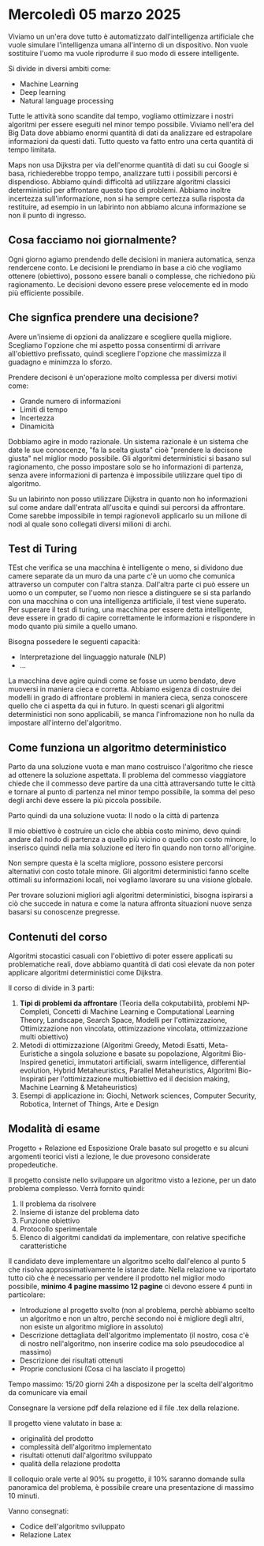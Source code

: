 # Mercoledì 05 marzo 2025

Viviamo un un'era dove tutto è automatizzato dall'intelligenza artificiale che vuole simulare l'intelligenza umana all'interno di un dispositivo. Non vuole sostituire l'uomo ma vuole riprodurre il suo modo di essere intelligente.

Si divide in diversi ambiti come:

- Machine Learning
- Deep learning
- Natural language processing

Tutte le attività sono scandite dal tempo, vogliamo ottimizzare i nostri algoritmi per essere eseguiti nel minor tempo possibile.
Viviamo nell'era del Big Data dove abbiamo enormi quantità di dati da analizzare ed estrapolare informazioni da questi dati.
Tutto questo va fatto entro una certa quantità di tempo limitata.

Maps non usa Dijkstra per via dell'enorme quantità di dati su cui Google si basa, richiederebbe troppo tempo, analizzare tutti i possibili percorsi è dispendioso.
Abbiamo quindi difficoltà ad utilizzare algoritmi classici deterministici per affrontare questo tipo di problemi. Abbiamo inoltre incertezza sull'informazione, non si ha sempre certezza sulla risposta da restituire, ad esempio in un labirinto non abbiamo alcuna informazione se non il punto di ingresso.

## Cosa facciamo noi giornalmente?

Ogni giorno agiamo prendendo delle decisioni in maniera automatica, senza rendercene conto.
Le decisioni le prendiamo in base a ciò che vogliamo ottenere (obiettivo), possono essere banali o complesse, che richiedono più ragionamento. Le decisioni devono essere prese velocemente ed in modo più efficiente possibile.

## Che signfica prendere una decisione?

Avere un'insieme di opzioni da analizzare e scegliere quella migliore.
Scegliamo l'opzione che mi aspetto possa consentirmi di arrivare all'obiettivo prefissato, quindi scegliere l'opzione che massimizza il guadagno e minimzza lo sforzo.

Prendere decisoni è un'operazione molto complessa per diversi motivi come:

- Grande numero di informazioni
- Limiti di tempo
- Incertezza
- Dinamicità

Dobbiamo agire in modo razionale.
Un sistema razionale è un sistema che date le sue conoscenze, "fa la scelta giusta" cioè "prendere la decisone giusta" nel miglior modo possibile.
Gli algoritmi deterministici si basano sul ragionamento, che posso impostare solo se ho informazioni di partenza, senza avere informazioni di partenza è impossibile utilizzare quel tipo di algoritmo.

Su un labirinto non posso utilizzare Dijkstra in quanto non ho informazioni sul come andare dall'entrata all'uscita e quindi sui percorsi da affrontare. Come sarebbe impossibile in tempi ragionevoli applicarlo su un milione di nodi al quale sono collegati diversi milioni di archi.

## Test di Turing

TEst che verifica se una macchina è intelligente o meno, si dividono due camere separate da un muro da una parte c'è un uomo che comunica attraverso un computer con l'altra stanza. Dall'altra parte ci può essere un uomo o un computer, se l'uomo non riesce a distinguere se si sta parlando con una macchina o con una intelligenza artificiale, il test viene superato.
Per superare il test di turing, una macchina per essere detta intelligente, deve essere in grado di capire correttamente le informazioni e rispondere in modo quanto più simile a quello umano.

Bisogna possedere le seguenti capacità:

- Interpretazione del linguaggio naturale (NLP)
- ...

La macchina deve agire quindi come se fosse un uomo bendato, deve muoversi in maniera cieca e corretta. Abbiamo esigenza di costruire dei modelli in grado di affrontare problemi in maniera cieca, senza conoscere quello che ci aspetta da qui in futuro. In questi scenari gli algoritmi deterministici non sono applicabili, se manca l'infromazione non ho nulla da impostare all'interno del'algoritmo.

## Come funziona un algoritmo deterministico

Parto da una soluzione vuota e man mano costruisco l'algoritmo che riesce ad ottenere la soluzione aspettata. Il problema del commesso viaggiatore chiede che il commesso deve partire da una città attraversando tutte le città e tornare al punto di partenza nel minor tempo possibile, la somma del peso degli archi deve essere la più piccola possibile.

Parto quindi da una soluzione vuota: Il nodo o la città di partenza

Il mio obiettivo è costruire un ciclo che abbia costo minimo, devo quindi andare dal nodo di partenza a quello più vicino o quello con costo minore, lo inserisco quindi nella mia soluzione ed itero fin quando non torno all'origine.

Non sempre questa è la scelta migliore, possono esistere percorsi alternativi con costo totale minore. Gli algoritmi deterministici fanno scelte ottimali su informazioni locali, noi vogliamo lavorare su una visione globale.

Per trovare soluzioni migliori agli algoritmi deterministici, bisogna ispirarsi a ciò che succede in natura e come la natura affronta situazioni nuove senza basarsi su conoscenze pregresse.

## Contenuti del corso

Algoritmi stocastici casuali con l'obiettivo di poter essere applicati su problematiche reali, dove abbiamo quantità di dati così elevate da non poter applicare algoritmi deterministici come Dijkstra.

Il corso di divide in 3 parti:

1. **Tipi di problemi da affrontare** (Teoria della cokputabilità, problemi NP-Completi, Concetti di Machine Learning e Computational Learning Theory, Landscape, Search Space, Modelli per l'ottimizzazione, Ottimizzazione non vincolata, ottimizzazione vincolata, ottimizzazione multi obiettivo)
2. Metodi di ottimizzazione (Algoritmi Greedy, Metodi Esatti, Meta-Euristiche a singola soluzione e basate su popolazione, Algoritmi Bio-Inspired genetici, immutatori artificiali, swarm intelligence, differential evolution, Hybrid Metaheuristics, Parallel Metaheuristics, Algoritmi Bio-Inspirati per l'ottimizzazione multiobiettivo ed il decision making, Machine Learning & Metaheuristics)
3. Esempi di applicazione in: Giochi, Network sciences, Computer Security, Robotica, Internet of Things, Arte e Design

## Modalità di esame

Progetto + Relazione ed Esposizione Orale basato sul progetto e su alcuni argomenti teorici visti a lezione, le due provesono considerate propedeutiche.

Il progetto consiste nello sviluppare un algoritmo visto a lezione, per un dato problema complesso. Verrà fornito quindi:

1. Il problema da risolvere
2. Insieme di istanze del problema dato
3. Funzione obiettivo
4. Protocollo sperimentale
5. Elenco di algoritmi candidati da implementare, con relative specifiche caratteristiche

Il candidato deve implementare un algoritmo scelto dall'elenco al punto 5 che risolva approssimativamente le istanze date.
Nella relazione va riportato tutto ciò che è necessario per vendere il prodotto nel miglior modo possibile, **minimo 4 pagine massimo 12 pagine** ci devono essere 4 punti in particolare:

- Introduzione al progetto svolto (non al problema, perchè abbiamo scelto un algoritmo e non un altro, perchè secondo noi è migliore degli altri, non esiste un algoritmo migliore in assoluto)
- Descrizione dettagliata dell'algoritmo implementato (il nostro, cosa c'è di nostro nell'algoritmo, non inserire codice ma solo pseudocodice al massimo)
- Descrizione dei risultati ottenuti
- Proprie conclusioni (Cosa ci ha lasciato il progetto)

Tempo massimo: 15/20 giorni
24h a disposizone per la scelta dell'algoritmo da comunicare via email

Consegnare la versione pdf della relazione ed il file .tex della relazione.

Il progetto viene valutato in base a:

- originalità del prodotto
- complessità dell'algoritmo implementato
- risultati ottenuti dall'algoritmo sviluppato
- qualità della relazione prodotta

Il colloquio orale verte al 90% su progetto, il 10% saranno domande sulla panoramica del problema, è possibile creare una presentazione di massimo 10 minuti.

Vanno consegnati:

- Codice dell'algoritmo sviluppato
- Relazione Latex
